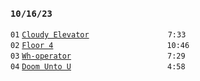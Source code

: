 ### `10/16/23`
`01` [`Cloudy Elevator`](cloudy-elevator.mp3)         `7:33`  
`02` [`Floor 4`](floor-4.mp3)             `10:46`  
`03` [`Wh-operator`](wh-operator.mp3)           `7:29`  
`04` [`Doom Unto U`](doom-unto-u.mp3)           `4:58`